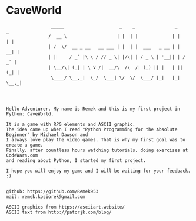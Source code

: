 # CaveWorld

                     _____                     _    _               _      _ 
                    /  __ \                   | |  | |             | |    | |
                    | /  \/  __ _ __   __ ___ | |  | |  ___   _ __ | |  __| |
                    | |     / _` |\ \ / // _ \| |/\| | / _ \ | '__|| | / _` |
                    | \__/\| (_| | \ V /|  __/\  /\  /| (_) || |   | || (_| |
                     \____/ \__,_|  \_/  \___| \/  \/  \___/ |_|   |_| \__,_|
                                        
                    
    
    
    Hello Adventurer. My name is Remek and this is my first project in Python: CaveWorld. 
    
    It is a game with RPG elements and ASCII graphic.
    The idea came up when I read "Python Programming for the Absolute Beginner" by Michael Dawson and 
    I always love play the video games. That is why my first goal was to create a game.
    Finally, after countless hours watching tutorials, doing exercises at CodeWars.com 
    and reading about Python, I started my first project.

    I hope you will enjoy my game and I will be waiting for your feedback. :) 


    github: https://github.com/Remek953
    mail: remek.kosiorek@gmail.com
    
    ASCII graphics from https://asciiart.website/
    ASCII text from http://patorjk.com/blog/
    
